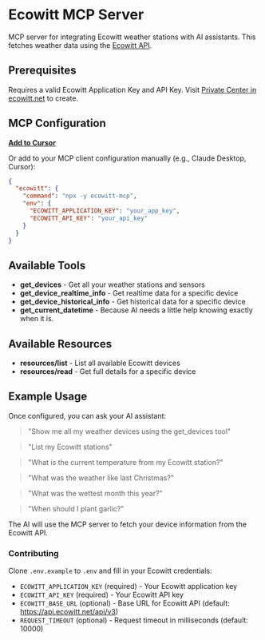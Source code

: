 # Ecowitt MCP Server

MCP server for integrating Ecowitt weather stations with AI assistants. This fetches weather data using the [Ecowitt API](https://doc.ecowitt.net/web/#/apiv3en).

## Prerequisites

Requires a valid Ecowitt Application Key and API Key. Visit [Private Center in ecowitt.net](https://www.ecowitt.net/home/user) to create.

## MCP Configuration

[**Add to Cursor**](https://cursor.com/install-mcp?name=ecowitt&config=JTdCJTIyY29tbWFuZCUyMiUzQSUyMm5weCUyMC15JTIwZWNvd2l0dC1tY3AlMjIlMkMlMjJlbnYlMjIlM0ElN0IlMjJFQ09XSVRUX0FQUExJQ0FUSU9OX0tFWSUyMiUzQSUyMnlvdXJfYXBwX2tleSUyMiUyQyUyMkVDT1dJVFRfQVBJX0tFWSUyMiUzQSUyMnlvdXJfYXBpX2tleSUyMiU3RCU3RA%3D%3D)

Or add to your MCP client configuration manually (e.g., Claude Desktop, Cursor):

```json
{
  "ecowitt": {
    "command": "npx -y ecowitt-mcp",
    "env": {
      "ECOWITT_APPLICATION_KEY": "your_app_key",
      "ECOWITT_API_KEY": "your_api_key"
    }
  }
}
```

## Available Tools

- **get_devices** - Get all your weather stations and sensors
- **get_device_realtime_info** - Get realtime data for a specific device
- **get_device_historical_info** - Get historical data for a specific device
- **get_current_datetime** - Because AI needs a little help knowing exactly when it is.

## Available Resources

- **resources/list** - List all available Ecowitt devices
- **resources/read** - Get full details for a specific device

## Example Usage

Once configured, you can ask your AI assistant:

> "Show me all my weather devices using the get_devices tool"

> "List my Ecowitt stations"

> "What is the current temperature from my Ecowitt station?"

> "What was the weather like last Christmas?"

> "What was the wettest month this year?"

> "When should I plant garlic?"

The AI will use the MCP server to fetch your device information from the Ecowitt API.

### Contributing

Clone `.env.example` to `.env` and fill in your Ecowitt credentials:

- `ECOWITT_APPLICATION_KEY` (required) - Your Ecowitt application key
- `ECOWITT_API_KEY` (required) - Your Ecowitt API key
- `ECOWITT_BASE_URL` (optional) - Base URL for Ecowitt API (default: https://api.ecowitt.net/api/v3)
- `REQUEST_TIMEOUT` (optional) - Request timeout in milliseconds (default: 10000)
